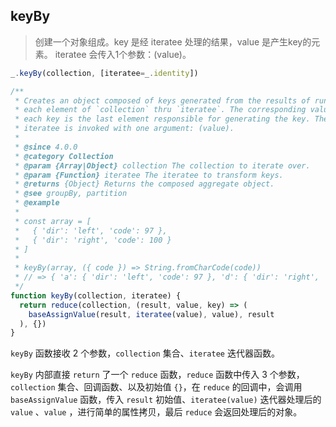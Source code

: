 ## keyBy

> 创建一个对象组成。key 是经 iteratee 处理的结果，value 是产生key的元素。 iteratee 会传入1个参数：(value)。

```js
_.keyBy(collection, [iteratee=_.identity])
```

```js
/**
 * Creates an object composed of keys generated from the results of running
 * each element of `collection` thru `iteratee`. The corresponding value of
 * each key is the last element responsible for generating the key. The
 * iteratee is invoked with one argument: (value).
 *
 * @since 4.0.0
 * @category Collection
 * @param {Array|Object} collection The collection to iterate over.
 * @param {Function} iteratee The iteratee to transform keys.
 * @returns {Object} Returns the composed aggregate object.
 * @see groupBy, partition
 * @example
 *
 * const array = [
 *   { 'dir': 'left', 'code': 97 },
 *   { 'dir': 'right', 'code': 100 }
 * ]
 *
 * keyBy(array, ({ code }) => String.fromCharCode(code))
 * // => { 'a': { 'dir': 'left', 'code': 97 }, 'd': { 'dir': 'right', 'code': 100 } }
 */
function keyBy(collection, iteratee) {
  return reduce(collection, (result, value, key) => (
    baseAssignValue(result, iteratee(value), value), result
  ), {})
}
```

`keyBy` 函数接收 2 个参数，`collection` 集合、`iteratee` 迭代器函数。

`keyBy` 内部直接 `return` 了一个 `reduce` 函数，`reduce` 函数中传入 3 个参数，`collection` 集合、回调函数、以及初始值 `{}`，在 `reduce` 的回调中，会调用 `baseAssignValue` 函数，传入 `result` 初始值、`iteratee(value)` 迭代器处理后的 `value` 、`value` ，进行简单的属性拷贝，最后 `reduce` 会返回处理后的对象。

